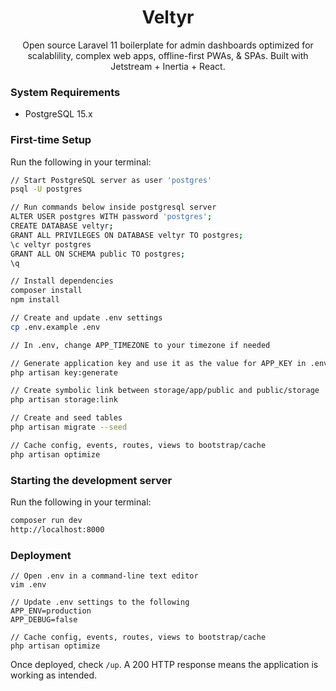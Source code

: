 <div align="center">
<h1>Veltyr</h1>
Open source Laravel 11 boilerplate for admin dashboards optimized for scalablility, complex web apps, offline-first PWAs, & SPAs. Built with Jetstream + Inertia + React.
</div>

### System Requirements
- PostgreSQL 15.x

### First-time Setup
Run the following in your terminal:
```bash
// Start PostgreSQL server as user 'postgres'
psql -U postgres

// Run commands below inside postgresql server
ALTER USER postgres WITH password 'postgres';
CREATE DATABASE veltyr;
GRANT ALL PRIVILEGES ON DATABASE veltyr TO postgres;
\c veltyr postgres
GRANT ALL ON SCHEMA public TO postgres;
\q

// Install dependencies
composer install
npm install

// Create and update .env settings
cp .env.example .env

// In .env, change APP_TIMEZONE to your timezone if needed

// Generate application key and use it as the value for APP_KEY in .env
php artisan key:generate

// Create symbolic link between storage/app/public and public/storage
php artisan storage:link

// Create and seed tables
php artisan migrate --seed

// Cache config, events, routes, views to bootstrap/cache
php artisan optimize
```

### Starting the development server
Run the following in your terminal:
```bash
composer run dev
http://localhost:8000
```


### Deployment
```
// Open .env in a command-line text editor
vim .env

// Update .env settings to the following
APP_ENV=production
APP_DEBUG=false

// Cache config, events, routes, views to bootstrap/cache
php artisan optimize
```
Once deployed, check `/up`. A 200 HTTP response means the application is working as intended.